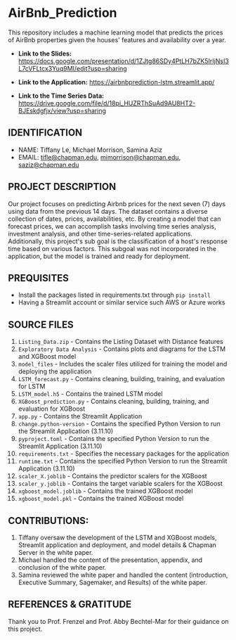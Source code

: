 # AirBnb_Prediction
This repository includes a machine learning model that predicts the prices of AirBnb properties given the houses' features and availability over a year.

* **Link to the Slides:** https://docs.google.com/presentation/d/1ZJtg86SDy4PtLH7bZK5IrIjNsI3L7cVFLtcx3Yuq9MI/edit?usp=sharing

* **Link to the Application:** https://airbnbprediction-lstm.streamlit.app/

* **Link to the Time Series Data:** https://drive.google.com/file/d/18pi_HUZRThSuAd9AU8HT2-BJEskdgfjx/view?usp=sharing

## IDENTIFICATION
* NAME: Tiffany Le, Michael Morrison, Samina Aziz
* EMAIL: tifle@chapman.edu, mimorrison@chapman.edu, saziz@chapman.edu

## PROJECT DESCRIPTION
Our project focuses on predicting Airbnb prices for the next seven (7) days using data from the previous 14 days. The dataset contains a diverse collection of dates, prices, availabilities, etc. By creating a model that can forecast prices, we can accomplish tasks involving time series analysis, investment analysis, and other time-series-related applications. Additionally, this project's sub goal is the classification of a host's response time based on various factors. This subgoal was not incorporated in the application, but the model is trained and ready for deployment.

## PREQUISITES
* Install the packages listed in requirements.txt through `pip install`
* Having a Streamlit account or similar service such AWS or Azure works

## SOURCE FILES
1. `Listing_Data.zip` - Contains the Listing Dataset with Distance features
2. `Exploratory Data Analysis` - Contains plots and diagrams for the LSTM and XGBoost model
3. `model_files` - Includes the scaler files utilized for training the model and deploying the application
4. `LSTM_forecast.py` - Contains cleaning, building, training, and evaluation for LSTM
5. `LSTM_model.h5` - Contains the trained LSTM model
6. `XGBoost_prediction.py` - Contains cleaning, building, training, and evaluation for XGBoost
7. `app.py` - Contains the Streamlit Application
8. `change.python-version` - Contains the specified Python Version to run the Streamlit Application (3.11.10)
9. `pyproject.toml` - Contains the specified Python Version to run the Streamlit Application (3.11.10)
10. `requirements.txt` - Specifies the necessary packages for the application
11. `runtime.txt` - Contains the specified Python Version to run the Streamlit Application (3.11.10)
12. `scaler_X.joblib` - Contains the predictor scalers for the XGBoost
13. `scaler_y.joblib` - Contains the target variable scalers for the XGBoost
14. `xgboost_model.joblib` - Contains the trained XGBoost model
15. `xgboost_model.pkl` - Contains the trained XGBoost model

## CONTRIBUTIONS:
1. Tiffany oversaw the development of the LSTM and XGBoost models, Streamlit application and deployment, and model details & Chapman Server in the white paper.
2. Michael handled the content of the presentation, appendix, and conclusion of the white paper.
3. Samina reviewed the white paper and handled the content (introduction, Executive Summary, Sagemaker, and Results) of the white paper.

## REFERENCES & GRATITUDE
Thank you to Prof. Frenzel and Prof. Abby Bechtel-Mar for their guidance on this project.
